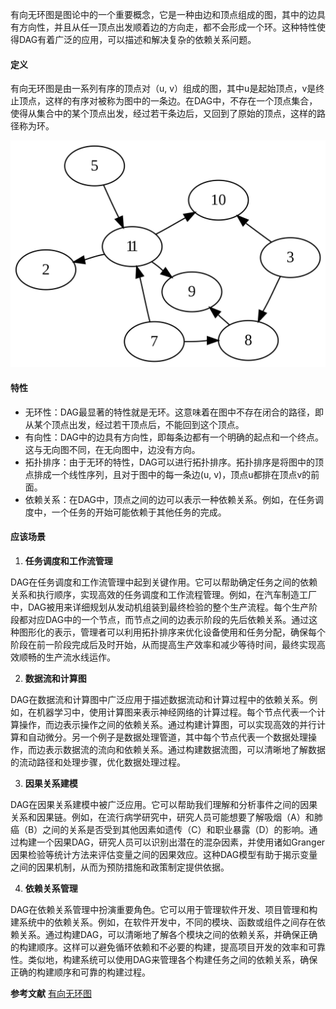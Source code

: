 有向无环图是图论中的一个重要概念，它是一种由边和顶点组成的图，其中的边具有方向性，并且从任一顶点出发顺着边的方向走，都不会形成一个环。这种特性使得DAG有着广泛的应用，可以描述和解决复杂的依赖关系问题。
#### 定义
有向无环图是由一系列有序的顶点对（u, v）组成的图，其中u是起始顶点，v是终止顶点，这样的有序对被称为图中的一条边。在DAG中，不存在一个顶点集合，使得从集合中的某个顶点出发，经过若干条边后，又回到了原始的顶点，这样的路径称为环。

![](../assets/2.1-0.png)


#### 特性

- 无环性：DAG最显著的特性就是无环。这意味着在图中不存在闭合的路径，即从某个顶点出发，经过若干顶点后，不能回到这个顶点。
- 有向性：DAG中的边具有方向性，即每条边都有一个明确的起点和一个终点。这与无向图不同，在无向图中，边没有方向。
- 拓扑排序：由于无环的特性，DAG可以进行拓扑排序。拓扑排序是将图中的顶点排成一个线性序列，且对于图中的每一条边(u, v)，顶点u都排在顶点v的前面。
- 依赖关系：在DAG中，顶点之间的边可以表示一种依赖关系。例如，在任务调度中，一个任务的开始可能依赖于其他任务的完成。

#### 应该场景

1. **任务调度和工作流管理**

DAG在任务调度和工作流管理中起到关键作用。它可以帮助确定任务之间的依赖关系和执行顺序，实现高效的任务调度和工作流程管理。例如，在汽车制造工厂中，DAG被用来详细规划从发动机组装到最终检验的整个生产流程。每个生产阶段都对应DAG中的一个节点，而节点之间的边表示阶段的先后依赖关系。通过这种图形化的表示，管理者可以利用拓扑排序来优化设备使用和任务分配，确保每个阶段在前一阶段完成后及时开始，从而提高生产效率和减少等待时间，最终实现高效顺畅的生产流水线运作。

2. **数据流和计算图**

DAG在数据流和计算图中广泛应用于描述数据流动和计算过程中的依赖关系。例如，在机器学习中，使用计算图来表示神经网络的计算过程。每个节点代表一个计算操作，而边表示操作之间的依赖关系。通过构建计算图，可以实现高效的并行计算和自动微分。另一个例子是数据处理管道，其中每个节点代表一个数据处理操作，而边表示数据流的流向和依赖关系。通过构建数据流图，可以清晰地了解数据的流动路径和处理步骤，优化数据处理过程。

3. **因果关系建模**

DAG在因果关系建模中被广泛应用。它可以帮助我们理解和分析事件之间的因果关系和因果链。例如，在流行病学研究中，研究人员可能想要了解吸烟（A）和肺癌（B）之间的关系是否受到其他因素如遗传（C）和职业暴露（D）的影响。通过构建一个因果DAG，研究人员可以识别出潜在的混杂因素，并使用诸如Granger因果检验等统计方法来评估变量之间的因果效应。这种DAG模型有助于揭示变量之间的因果机制，从而为预防措施和政策制定提供依据。

4. **依赖关系管理**

DAG在依赖关系管理中扮演重要角色。它可以用于管理软件开发、项目管理和构建系统中的依赖关系。例如，在软件开发中，不同的模块、函数或组件之间存在依赖关系。通过构建DAG，可以清晰地了解各个模块之间的依赖关系，并确保正确的构建顺序。这样可以避免循环依赖和不必要的构建，提高项目开发的效率和可靠性。类似地，构建系统可以使用DAG来管理各个构建任务之间的依赖关系，确保正确的构建顺序和可靠的构建过程。

**参考文献**
[有向无环图](https://zh.wikipedia.org/zh-cn/%E6%9C%89%E5%90%91%E6%97%A0%E7%8E%AF%E5%9B%BE)
